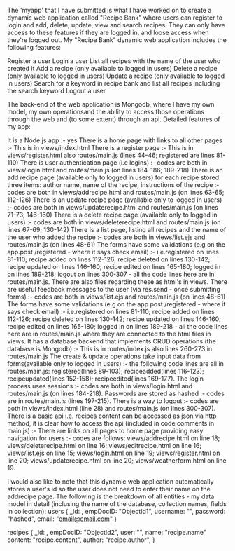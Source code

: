 The 'myapp' that I have submitted is what I have worked on to create a dynamic web application called
"Recipe Bank" where users can register to login and add, delete, update, view and search recipes. They can only have access to these features if they are logged in, and loose access when they're logged out.
My "Recipe Bank" dynamic web application includes the following features:

Register a user
Login a user
List all recipes with the name of the user who created it
Add a recipe (only available to logged in users)
Delete a recipe (only available to logged in users)
Update a recipe (only available to logged in users)
Search for a keyword in recipe bank and list all recipes including the search keyword Logout a user

The back-end of the web application is Mongodb, where I have my own model, my own operationsand the
ability to access those operations through the web and (to some extent) through an api.
Detailed features of my app:

It is a Node.js app :- yes
There is a home page with links to all other pages :- This is in views/index.html
There is a register page :- This is in views/register.html also routes/main.js (lines 44-46; registered are lines 81-110)
There is user authentication page (i.e logins) :- codes are both in views/login.html and routes/main.js (on lines 184-186; 189-218)
There is an add recipe page (available only to logged in users) for each recipe stored three items:
author name, name of the recipe, instructions of the recipe :- codes are both in views/addrecipe.html and routes/main.js (on lines 63-65; 112-126)
There is an update recipe page (available only to logged in users) :- codes are both in views/updaterecipe.html and routes/main.js (on lines 71-73; 146-160)
There is a delete recipe page (available only to logged in users) :- codes are both in views/deleterecipe.html and routes/main.js (on lines 67-69; 130-142)
There is a list page, listing all recipes and the name of the user who added the recipe :- codes are both in views/list.ejs and routes/main.js (on lines 48-61)
The forms have some validations (e.g on the app.post /registered - where it says check email) :- i.e.registered on lines 81-110; recipe added on lines 112-126; recipe deleted on lines 130-142;
recipe updated on lines 146-160; recipe edited on lines 165-180; logged in on lines 189-218; logout on lines 300-307 - all the code lines here are in routes/main.js.
There are also files regarding these as html's in views.
There are useful feedback messages to the user (via res.send - once submitting forms) :- codes are both in views/list.ejs and routes/main.js (on lines 48-61)
The forms have some validations (e.g on the app.post /registered - where it says check email) :- i.e.registered on lines 81-110; recipe added on lines 112-126; recipe deleted on lines 130-142;
recipe updated on lines 146-160; recipe edited on lines 165-180; logged in on lines 189-218 - all the code lines here are in routes/main.js where they are connected to the html files in views.
It has a database backend that implements CRUD operations (the database is Mongodb) :- This is in routes/index.js also lines 260-273 in routes/main.js
The create & update operations take input data from forms(available only to logged in users) :- the following code lines are all in routes/main.js: registered(lines 89-103); recipeadded(lines 116-123);
recipeupdated(lines 152-158); recipeedited(lines 169-177).
The login process uses sessions :- codes are both in views/login.html and routes/main.js (on lines 184-218).
Passwords are stored as hashed :- codes are in routes/main.js (lines 197-215).
There is a way to logout :- codes are both in views/index.html (line 28) and routes/main.js (on lines 300-307).
There is a basic api i.e. recipes content can be accessed as json via http method, it is clear how to access the api (included in code comments in main.js) :-
There are links on all pages to home page providing easy navigation for users :- codes are follows: views/addrecipe.html on line 18; views/deleterecipe.html on line 16; views/editrecipe.html on line 16;
views/list.ejs on line 15; views/login.html on line 19; views/register.html on line 20; views/updaterecipe.html on line 20; views/weatherform.html on line 19.

I would also like to note that this dynamic web application automatically stores a user's id so the user
does not need to enter their name on the addrecipe page.
The following is the breakdown of all entities - my data model in detail (inclusing the name of the database, collection names, fields in collection):
users
{
_id: ,
empDocID: "ObjectId1",
username: "",
password: "hashed",
email: "email@email.com"
}

recipes
{
_id: ,
empDocID: "ObjectId2",
user: "",
name: "recipe.name"
content: "recipe.content",
author: "recipe.author",
}
